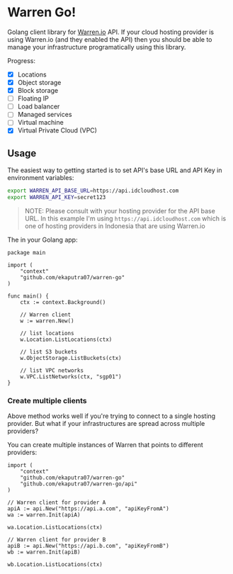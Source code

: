 # Warren Go!

Golang client library for [Warren.io](https://warren.io/) API. If your cloud hosting provider is using Warren.io (and they enabled the API) then you should be able to manage your infrastructure programatically using this library.

Progress:
- [x] Locations
- [x] Object storage
- [x] Block storage
- [ ] Floating IP
- [ ] Load balancer
- [ ] Managed services
- [ ] Virtual machine
- [x] Virtual Private Cloud (VPC)

## Usage
The easiest way to getting started is to set API's base URL and API Key in environment variables:
```bash
export WARREN_API_BASE_URL=https://api.idcloudhost.com
export WARREN_API_KEY=secret123
```

> NOTE: Please consult with your hosting provider for the API base URL. In this example I'm using `https://api.idcloudhost.com` which is one of hosting providers in Indonesia that are using Warren.io

The in your Golang app:
```golang
package main

import (
	"context"
	"github.com/ekaputra07/warren-go"
)

func main() {
    ctx := context.Background()

    // Warren client
    w := warren.New()

    // list locations
    w.Location.ListLocations(ctx)

    // list S3 buckets
    w.ObjectStorage.ListBuckets(ctx)

    // list VPC networks
    w.VPC.ListNetworks(ctx, "sgp01")
}
```

### Create multiple clients
Above method works well if you're trying to connect to a single hosting provider. But what if your infrastructures are spread across multiple providers?

You can create multiple instances of Warren that points to different providers:
```golang
import (
	"context"
	"github.com/ekaputra07/warren-go"
    "github.com/ekaputra07/warren-go/api"
)

// Warren client for provider A
apiA := api.New("https://api.a.com", "apiKeyFromA")
wa := warren.Init(apiA)

wa.Location.ListLocations(ctx)

// Warren client for provider B
apiB := api.New("https://api.b.com", "apiKeyFromB")
wb := warren.Init(apiB)

wb.Location.ListLocations(ctx)
```
